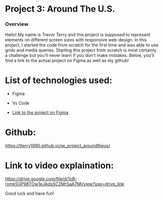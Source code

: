 # Project 3: Around The U.S.

### Overview

Hello! My name is Trevor Terry and this project is supposed to represent elements on different screen sizes with responsive web-design. In this project, I started the code from scratch for the first time and was able to use grids and media queries. Starting this project from scratch is most certainly a challenge but you'll never learn if you don't make mistakes. Below, you'll find a link to the actual project on Figma as well as my github!

# List of technologies used:

- Figma
- Vs Code

- [Link to the project on Figma](https://www.figma.com/file/ii4xxsJ0ghevUOcssTlHZv/Sprint-3%3A-Around-the-US?node-id=0%3A1)

# Github:

https://tterry1990.github.io/se_project_aroundtheus/

# Link to video explaination:

https://drive.google.com/file/d/1oB-rxmk5GP98TOw1eJAdsSC2MrSaA7Mj/view?usp=drive_link

Good luck and have fun!
